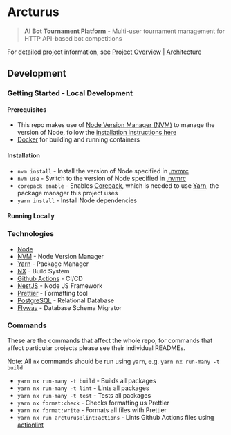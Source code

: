 # Arcturus

> **AI Bot Tournament Platform** - Multi-user tournament management for HTTP API-based bot competitions

For detailed project information, see [Project Overview](docs/PROJECT_OVERVIEW.md) | [Architecture](docs/ARCHITECTURE.md)

## Development

### Getting Started - Local Development

#### Prerequisites

- This repo makes use of [Node Version Manager (NVM)](https://github.com/nvm-sh/nvm) to manage the version of Node, follow the [installation instructions here](https://github.com/nvm-sh/nvm?tab=readme-ov-file#installing-and-updating)
- [Docker](https://www.docker.com/) for building and running containers

#### Installation

- `nvm install` - Install the version of Node specified in [.nvmrc](./.nvmrc)
- `nvm use` - Switch to the version of Node specified in [.nvmrc](./.nvmrc)
- `corepack enable` - Enables [Corepack](https://github.com/nodejs/corepack), which is needed to use [Yarn](https://yarnpkg.com/), the package manager this project uses
- `yarn install` - Install Node dependencies

#### Running Locally

### Technologies

- [Node](https://nodejs.org/en)
- [NVM](https://github.com/nvm-sh/nvm) - Node Version Manager
- [Yarn](https://yarnpkg.com/) - Package Manager
- [NX](https://nx.dev/) - Build System
- [Github Actions](https://docs.github.com/en/actions) - CI/CD
- [NestJS](https://nestjs.com/) - Node JS Framework
- [Prettier](https://prettier.io/) - Formatting tool
- [PostgreSQL](https://www.postgresql.org/) - Relational Database
- [Flyway](https://www.red-gate.com/products/flyway/community/) - Database Schema Migrator

### Commands

These are the commands that affect the whole repo, for commands that affect particular projects please see their individual READMEs.

Note: All `nx` commands should be run using `yarn`, e.g. `yarn nx run-many -t build`

- `yarn nx run-many -t build` - Builds all packages
- `yarn nx run-many -t lint` - Lints all packages
- `yarn nx run-many -t test` - Tests all packages
- `yarn nx format:check` - Checks formatting us Prettier
- `yarn nx format:write` - Formats all files with Prettier
- `yarn nx run arcturus:lint:actions` - Lints Github Actions files using [actionlint](https://github.com/rhysd/actionlint)
